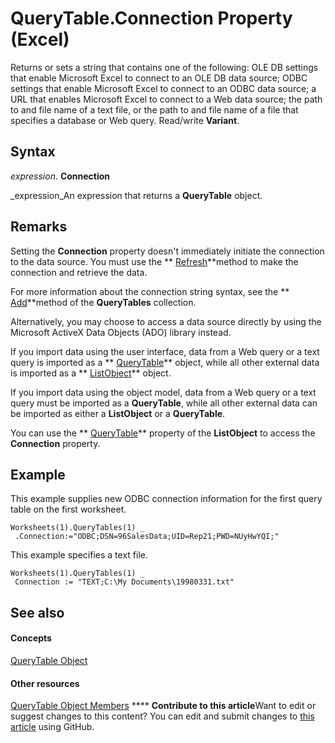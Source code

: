 
# QueryTable.Connection Property (Excel)

Returns or sets a string that contains one of the following: OLE DB settings that enable Microsoft Excel to connect to an OLE DB data source; ODBC settings that enable Microsoft Excel to connect to an ODBC data source; a URL that enables Microsoft Excel to connect to a Web data source; the path to and file name of a text file, or the path to and file name of a file that specifies a database or Web query. Read/write  **Variant**.


## Syntax

 _expression_. **Connection**

 _expression_An expression that returns a  **QueryTable** object.


## Remarks

Setting the  **Connection** property doesn't immediately initiate the connection to the data source. You must use the ** [Refresh](445d74fb-1a9c-bba4-2d53-0ab0caa876da.md)**method to make the connection and retrieve the data.

For more information about the connection string syntax, see the  ** [Add](ac6cd03e-31aa-cd8c-aa67-a551894c6eb3.md)**method of the  **QueryTables** collection.

Alternatively, you may choose to access a data source directly by using the Microsoft ActiveX Data Objects (ADO) library instead.

If you import data using the user interface, data from a Web query or a text query is imported as a  ** [QueryTable](505b84ea-64b3-b4fe-741a-de6884eb69eb.md)** object, while all other external data is imported as a ** [ListObject](46de6c4f-8ce0-0c7d-da59-6e52f5eab612.md)** object.

If you import data using the object model, data from a Web query or a text query must be imported as a  **QueryTable**, while all other external data can be imported as either a  **ListObject** or a **QueryTable**.

You can use the  ** [QueryTable](fe019d61-654a-9c87-0bf4-30590a1274ca.md)** property of the **ListObject** to access the **Connection** property.


## Example

This example supplies new ODBC connection information for the first query table on the first worksheet.


```
Worksheets(1).QueryTables(1) _ 
 .Connection:="ODBC;DSN=96SalesData;UID=Rep21;PWD=NUyHwYQI;"
```

This example specifies a text file.




```
Worksheets(1).QueryTables(1) _ 
 Connection := "TEXT;C:\My Documents\19980331.txt"
```


## See also


#### Concepts


 [QueryTable Object](505b84ea-64b3-b4fe-741a-de6884eb69eb.md)
#### Other resources


 [QueryTable Object Members](9a61f024-c1dc-c11b-942f-ff2a6617bdc4.md)
****   **Contribute to this article**Want to edit or suggest changes to this content? You can edit and submit changes to  [this article](https://github.com/jhershey00/VBA_Excel_Test/OpenXMLCon/articles/a576c5d2-113c-cbd0-1ad2-aa46591944de.md) using GitHub.

